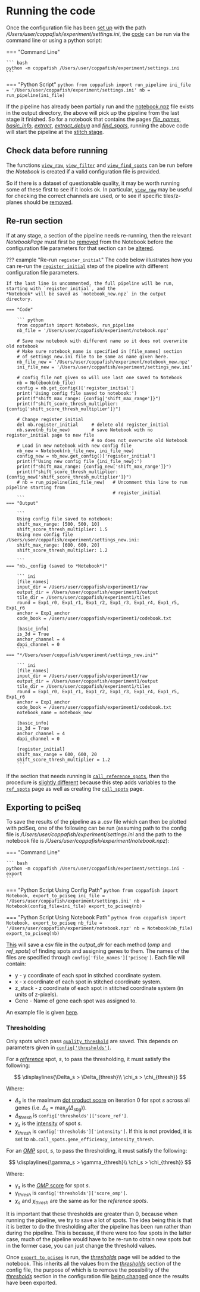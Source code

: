# Running the code

Once the configuration file has been [set up](config_setup.md) with the path 
*/Users/user/coppafish/experiment/settings.ini*, the [code](code/pipeline/run.md#coppafish.pipeline.run.run_pipeline) 
can be run via the command line or using a python script:

=== "Command Line"

    ``` bash
    python -m coppafish /Users/user/coppafish/experiment/settings.ini
    ```

=== "Python Script"
    ``` python
    from coppafish import run_pipeline
    ini_file = '/Users/user/coppafish/experiment/settings.ini'
    nb = run_pipeline(ini_file)
    ```

If the pipeline has already been partially run and the [notebook.npz](notebook.md) file exists in the output directory, 
the above will pick up the pipeline from the last stage it finished. So for a notebook that contains the pages 
[*file_names*](notebook_comments.md#file_names), [*basic_info*](notebook_comments.md#basic_info),
[*extract*](notebook_comments.md#extract), [*extract_debug*](notebook_comments.md#extract_debug) and 
[*find_spots*](notebook_comments.md#find_spots), running the above code will start the pipeline at
the [stitch stage](code/pipeline/run.md#coppafish.pipeline.run.run_stitch).

## Check data before running
The functions [`view_raw`](pipeline/extract.md#raw-data), 
[`view_filter`](pipeline/extract.md#viewer) and [`view_find_spots`](pipeline/find_spots.md#viewer) 
can be run before the *Notebook* is created if a valid configuration file is provided.

So if there is a dataset of questionable quality, it may be worth running some of these first to see if it 
looks ok. In particular, [`view_raw`](pipeline/extract.md#raw-data) may be useful for checking the correct
channels are used, or to see if specific tiles/z-planes should be 
[removed](config_setup.md#using-a-subset-of-the-raw-data).

## Re-run section
If at any stage, a section of the pipeline needs re-running, then the relevant *NotebookPage* must first be 
[removed](notebook.md#deleting-a-notebookpage) from the Notebook before the configuration file parameters for that 
section can be [altered](notebook.md#configuration-file).

??? example "Re-run `register_initial`"
    The code below illustrates how you can re-run the [`register_initial`](pipeline/register_initial.md) step
    of the pipeline with different configuration file parameters. 
    
    If the last line is uncommented, the full pipeline will be run, starting with `register_initial`, and the 
    *Notebook* will be saved as `notebook_new.npz` in the output directory.

    === "Code"

        ``` python
        from coppafish import Notebook, run_pipeline
        nb_file = '/Users/user/coppafish/experiment/notebook.npz'
        
        # Save new notebook with different name so it does not overwrite old notebook
        # Make sure notebook_name is specified in [file_names] section 
        # of settings_new.ini file to be same as name given here.
        nb_file_new = '/Users/user/coppafish/experiment/notebook_new.npz'
        ini_file_new = '/Users/user/coppafish/experiment/settings_new.ini'
    
        # config_file not given so will use last one saved to Notebook
        nb = Notebook(nb_file)
        config = nb.get_config()['register_initial']
        print('Using config file saved to notebook:')
        print(f"shift_max_range: {config['shift_max_range']}")
        print(f"shift_score_thresh_multiplier: {config['shift_score_thresh_multiplier']}")
    
        # Change register_initial
        del nb.register_initial     # delete old register_initial
        nb.save(nb_file_new)        # save Notebook with no register_initial page to new file 
                                    # so does not overwrite old Notebook
        # Load in new notebook with new config file
        nb_new = Notebook(nb_file_new, ini_file_new)
        config_new = nb_new.get_config()['register_initial']
        print(f'Using new config file {ini_file_new}:')
        print(f"shift_max_range: {config_new['shift_max_range']}")
        print(f"shift_score_thresh_multiplier: {config_new['shift_score_thresh_multiplier']}")
        # nb = run_pipeline(ini_file_new)   # Uncomment this line to run pipeline starting from
                                            # register_initial
        ```
    === "Output"

        ``` 
        Using config file saved to notebook:
        shift_max_range: [500, 500, 10]
        shift_score_thresh_multiplier: 1.5
        Using new config file /Users/user/coppafish/experiment/settings_new.ini:
        shift_max_range: [600, 600, 20]
        shift_score_thresh_multiplier: 1.2
    
        ```
    === "nb._config (saved to *Notebook*)"
    
        ``` ini
        [file_names]
        input_dir = /Users/user/coppafish/experiment1/raw
        output_dir = /Users/user/coppafish/experiment1/output
        tile_dir = /Users/user/coppafish/experiment1/tiles
        round = Exp1_r0, Exp1_r1, Exp1_r2, Exp1_r3, Exp1_r4, Exp1_r5, Exp1_r6
        anchor = Exp1_anchor
        code_book = /Users/user/coppafish/experiment1/codebook.txt
    
        [basic_info]
        is_3d = True
        anchor_channel = 4
        dapi_channel = 0
        ```
    === "*/Users/user/coppafish/experiment/settings_new.ini*"
    
        ``` ini
        [file_names]
        input_dir = /Users/user/coppafish/experiment1/raw
        output_dir = /Users/user/coppafish/experiment1/output
        tile_dir = /Users/user/coppafish/experiment1/tiles
        round = Exp1_r0, Exp1_r1, Exp1_r2, Exp1_r3, Exp1_r4, Exp1_r5, Exp1_r6
        anchor = Exp1_anchor
        code_book = /Users/user/coppafish/experiment1/codebook.txt
        notebook_name = notebook_new
    
        [basic_info]
        is_3d = True
        anchor_channel = 4
        dapi_channel = 0

        [register_initial]
        shift_max_range = 600, 600, 20
        shift_score_thresh_multiplier = 1.2
        ```

If the section that needs running is [`call_reference_spots`](code/pipeline/call_reference_spots.md), 
then the procedure is 
[slightly different](pipeline/call_reference_spots.md#re-run-call_reference_spots) because
this step adds variables to the [`ref_spots`](notebook_comments.md#ref_spots) page as well as creating the 
[`call_spots`](notebook_comments.md#call_spots) page.

## Exporting to pciSeq
To save the results of the pipeline as a .csv file which can then be plotted with pciSeq, one  of 
the following can be run (assuming path to the config file is */Users/user/coppafish/experiment/settings.ini* 
and the path to the notebook file is */Users/user/coppafish/experiment/notebook.npz*):

=== "Command Line"

    ``` bash
    python -m coppafish /Users/user/coppafish/experiment/settings.ini -export
    ```

=== "Python Script Using Config Path"
    ``` python
    from coppafish import Notebook, export_to_pciseq
    ini_file = '/Users/user/coppafish/experiment/settings.ini'
    nb = Notebook(config_file=ini_file)
    export_to_pciseq(nb)
    ```

=== "Python Script Using Notebook Path"
    ``` python
    from coppafish import Notebook, export_to_pciseq
    nb_file = '/Users/user/coppafish/experiment/notebook.npz'
    nb = Notebook(nb_file)
    export_to_pciseq(nb)
    ```

[This](code/utils/pciseq.md#coppafish.utils.pciseq.export_to_pciseq) will save a csv file in the *output_dir* for each method 
(*omp* and *ref_spots*) of finding spots and assigning genes to them.
The names of the files are specified through `config['file_names']['pciseq']`. Each file will contain:

- y - y coordinate of each spot in stitched coordinate system.
- x - x coordinate of each spot in stitched coordinate system.
- z_stack - z coordinate of each spot in stitched coordinate system (in units of z-pixels).
- Gene - Name of gene each spot was assigned to.

An example file is given [here](files/pciseq_omp.csv).

### Thresholding
Only spots which pass 
[`quality_threshold`](code/call_spots/qual_check.md#coppafish.call_spots.qual_check.quality_threshold)
are saved. This depends on parameters given in [`config['thresholds']`](config.md#thresholds).

For a [*reference*](pipeline/call_reference_spots.md) spot, $s$, to pass the thresholding, it must satisfy 
the following:

$$
\displaylines{\Delta_s > \Delta_{thresh}\\ \chi_s > \chi_{thresh}}
$$

Where:

* $\Delta_s$ is the maximum [dot product score](pipeline/call_reference_spots.md#dot-product-score) on iteration 0
  for spot $s$ across all genes (i.e. $\Delta_s = \max_g(\Delta_{s0g})$).
* $\Delta_{thresh}$ is `config['thresholds']['score_ref']`.
* $\chi_s$ is the [intensity](pipeline/call_reference_spots.md#intensity) of spot $s$.
* $\chi_{thresh}$ is `config['thresholds']['intensity']`. If this is not provided, it is set to
`nb.call_spots.gene_efficiency_intensity_thresh`.

For an [*OMP*](pipeline/omp.md) spot, $s$, to pass the thresholding, it must satisfy the following:

$$
\displaylines{\gamma_s > \gamma_{thresh}\\ \chi_s > \chi_{thresh}}
$$

Where:

* $\gamma_s$ is the [*OMP* score](pipeline/omp.md#omp-score) for spot $s$.
* $\gamma_{thresh}$ is `config['thresholds']['score_omp']`.
* $\chi_s$ and $\chi_{thresh}$ are the same as for the *reference spots*.

It is important that these thresholds are greater than 0, because when running the pipeline, we try to save a lot 
of spots. The idea being this is that it is better to do the thresholding after the pipeline has been run rather than 
during the pipeline. This is because, if there were too few spots in the latter case, much of the pipeline would
have to be re-run to obtain new spots but in the former case, you can just change the threshold values.

Once [`export_to_pciseq`](code/utils/pciseq.md#coppafish.utils.pciseq.export_to_pciseq) is run, the
[*thresholds*](notebook_comments.md#thresholds) page will be added to the notebook. This
inherits all the values from the [*thresholds*](config.md#thresholds) section of the config file, the purpose of which
is to remove the possibility of the [*thresholds*](config.md#thresholds) section in the configuration
file [being changed](notebook.md#configuration-file) once the results have been exported.